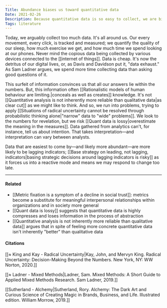```yaml
---
Title: Abundance biases us toward quantitative data
Date: 2021-02-26
Description: Because quantitative data is so easy to collect, we are biased toward using quantitative data. 
Tags: literature
---
```

Today, we arguably collect too much data. It's all around us. Our every movement, every click, is tracked and measured; we quantify the quality of our sleep, how much exercise we get, and how much time we spend looking at our phones. Never mind the copious data being collected by various devices connected to the [[internet of things]]. Data is cheap. It's now the detritus of our digital lives, or, as Davis and Davidson put it, "data exhaust." As Sam Ladner argues, we spend more time collecting data than asking good questions of it. 

This surfeit of information convinces us that all our answers lie within the numbers. But, this information often [[Rationalistic models of human behaviour are limiting.|conceals as well as creates]] knowledge. It's not [[Quantitative analysis is not inherently more reliable than qualitative data|as clear cut]] as we might like to think. And so, we run into problems, trying to apply [[Situations of radical uncertainty cannot be resolved through probabilistic thinking alone|"narrow" data to "wide" problems]]. We look to the numbers for revelation, but we risk [[Quant data is lossy|overestimate the meaning in the measures]]. Data gathered from analytics can't, for instance, tell us about intention. That takes interpretation—and interpretation can vary between analysts.

Data that are easiest to come by—and likely more abundant—are more likely to be lagging indicators; [[Base strategy on leading, not lagging, indicators|basing strategic decisions around lagging indicators is risky]] as it forces us into a reactive mode and means we may respond to change too late. 

---
#### Related
- [[Metric fixation is a symptom of a decline in social trust]]: metrics become a substitute for meaningful interpersonal relationships within organizations and in society more general
- [[Quant data is lossy]] suggests that quantitative data is highly compresses and loses information in the process of abstraction
- [[Quantitative analysis is not inherently more reliable than qualitative data]] argues that in spite of feeling more concrete quantitative data isn't inherently "better" than qualitative data

#### Citations 
[[≈ King and Kay - Radical Uncertainty|Kay, John, and Mervyn King. Radical Uncertainty: Decision-Making Beyond the Numbers. New York, NY: WW Norton, 2020.]]

[[≈ Ladner - Mixed Methods|Ladner, Sam. Mixed Methods: A Short Guide to Applied Mixed Methods Research. Sam Ladner, 2019.]]

[[Sutherland - Alchemy|Sutherland, Rory. Alchemy: The Dark Art and Curious Science of Creating Magic in Brands, Business, and Life. Illustrated edition. William Morrow, 2019.]]
